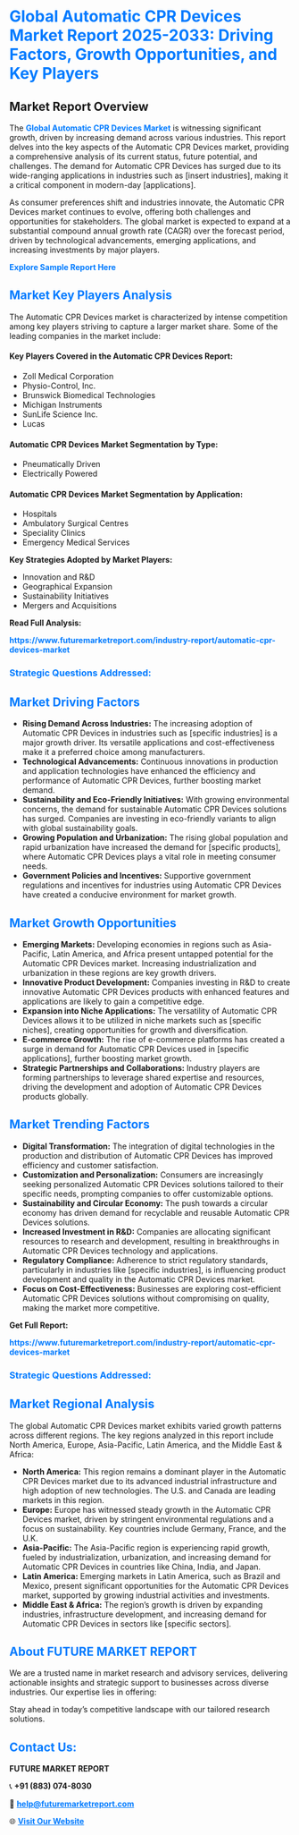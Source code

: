 <h1 style="color: #007BFF;">Global Automatic CPR Devices Market Report 2025-2033: Driving Factors, Growth Opportunities, and Key Players</h1>

<section id="overview">
<h2>Market Report Overview</h2>
<p>The <a href="https://www.futuremarketreport.com/industry-report/automatic-cpr-devices-market" style="color: #007BFF; text-decoration: none;"><strong>Global Automatic CPR Devices Market</strong></a> is witnessing significant growth, driven by increasing demand across various industries. This report delves into the key aspects of the Automatic CPR Devices market, providing a comprehensive analysis of its current status, future potential, and challenges. The demand for Automatic CPR Devices has surged due to its wide-ranging applications in industries such as [insert industries], making it a critical component in modern-day [applications].</p>
<p>As consumer preferences shift and industries innovate, the Automatic CPR Devices market continues to evolve, offering both challenges and opportunities for stakeholders. The global market is expected to expand at a substantial compound annual growth rate (CAGR) over the forecast period, driven by technological advancements, emerging applications, and increasing investments by major players.</p>
</section>

<section id="overview">
<p><a href="https://www.futuremarketreport.com/request-sample/reportId=57761" style="color: #007BFF; text-decoration: none;"><strong>Explore Sample Report Here</strong></a></p>
</section>

<section id="key-players">
<h2 style="color: #007BFF;">Market Key Players Analysis</h2>
<p>The Automatic CPR Devices market is characterized by intense competition among key players striving to capture a larger market share. Some of the leading companies in the market include:</p>
<h4>Key Players Covered in the Automatic CPR Devices Report:</h4>
<ul><li>Zoll Medical Corporation</li><li>Physio-Control, Inc.</li><li>Brunswick Biomedical Technologies</li><li>Michigan Instruments</li><li>SunLife Science Inc.</li><li>Lucas</li></ul>
<h4>Automatic CPR Devices Market Segmentation by Type:</h4>
<ul><li>Pneumatically Driven</li><li>Electrically Powered</li></ul>

<h4>Automatic CPR Devices Market Segmentation by Application:</h4>
<ul><li>Hospitals</li><li>Ambulatory Surgical Centres</li><li>Speciality Clinics</li><li>Emergency Medical Services</li></ul>
<p><strong>Key Strategies Adopted by Market Players:</strong></p>
<ul>
<li>Innovation and R&D</li>
<li>Geographical Expansion</li>
<li>Sustainability Initiatives</li>
<li>Mergers and Acquisitions</li>
</ul>
</section>

<section>
<p><strong>Read Full Analysis: </strong></p><a href="https://www.futuremarketreport.com/industry-report/automatic-cpr-devices-market" style="color: #007BFF; text-decoration: none;"><strong>https://www.futuremarketreport.com/industry-report/automatic-cpr-devices-market</strong></a>
<h3 style="color: #007BFF;">Strategic Questions Addressed:</h3>
</section>

<section id="driving-factors">
<h2 style="color: #007BFF;">Market Driving Factors</h2>
<ul>
<li><strong>Rising Demand Across Industries:</strong> The increasing adoption of Automatic CPR Devices in industries such as [specific industries] is a major growth driver. Its versatile applications and cost-effectiveness make it a preferred choice among manufacturers.</li>
<li><strong>Technological Advancements:</strong> Continuous innovations in production and application technologies have enhanced the efficiency and performance of Automatic CPR Devices, further boosting market demand.</li>
<li><strong>Sustainability and Eco-Friendly Initiatives:</strong> With growing environmental concerns, the demand for sustainable Automatic CPR Devices solutions has surged. Companies are investing in eco-friendly variants to align with global sustainability goals.</li>
<li><strong>Growing Population and Urbanization:</strong> The rising global population and rapid urbanization have increased the demand for [specific products], where Automatic CPR Devices plays a vital role in meeting consumer needs.</li>
<li><strong>Government Policies and Incentives:</strong> Supportive government regulations and incentives for industries using Automatic CPR Devices have created a conducive environment for market growth.</li>
</ul>
</section>

<section id="growth-opportunities">
<h2 style="color: #007BFF;">Market Growth Opportunities</h2>
<ul>
<li><strong>Emerging Markets:</strong> Developing economies in regions such as Asia-Pacific, Latin America, and Africa present untapped potential for the Automatic CPR Devices market. Increasing industrialization and urbanization in these regions are key growth drivers.</li>
<li><strong>Innovative Product Development:</strong> Companies investing in R&D to create innovative Automatic CPR Devices products with enhanced features and applications are likely to gain a competitive edge.</li>
<li><strong>Expansion into Niche Applications:</strong> The versatility of Automatic CPR Devices allows it to be utilized in niche markets such as [specific niches], creating opportunities for growth and diversification.</li>
<li><strong>E-commerce Growth:</strong> The rise of e-commerce platforms has created a surge in demand for Automatic CPR Devices used in [specific applications], further boosting market growth.</li>
<li><strong>Strategic Partnerships and Collaborations:</strong> Industry players are forming partnerships to leverage shared expertise and resources, driving the development and adoption of Automatic CPR Devices products globally.</li>
</ul>
</section>

<section id="trending-factors">
<h2 style="color: #007BFF;">Market Trending Factors</h2>
<ul>
<li><strong>Digital Transformation:</strong> The integration of digital technologies in the production and distribution of Automatic CPR Devices has improved efficiency and customer satisfaction.</li>
<li><strong>Customization and Personalization:</strong> Consumers are increasingly seeking personalized Automatic CPR Devices solutions tailored to their specific needs, prompting companies to offer customizable options.</li>
<li><strong>Sustainability and Circular Economy:</strong> The push towards a circular economy has driven demand for recyclable and reusable Automatic CPR Devices solutions.</li>
<li><strong>Increased Investment in R&D:</strong> Companies are allocating significant resources to research and development, resulting in breakthroughs in Automatic CPR Devices technology and applications.</li>
<li><strong>Regulatory Compliance:</strong> Adherence to strict regulatory standards, particularly in industries like [specific industries], is influencing product development and quality in the Automatic CPR Devices market.</li>
<li><strong>Focus on Cost-Effectiveness:</strong> Businesses are exploring cost-efficient Automatic CPR Devices solutions without compromising on quality, making the market more competitive.</li>
</ul>
</section>

<section>
<p><strong>Get Full Report: </strong></p><a href="https://www.futuremarketreport.com/industry-report/automatic-cpr-devices-market" style="color: #007BFF; text-decoration: none;"><strong>https://www.futuremarketreport.com/industry-report/automatic-cpr-devices-market</strong></a>
<h3 style="color: #007BFF;">Strategic Questions Addressed:</h3>
</section>


<section id="regional-analysis">
<h2 style="color: #007BFF;">Market Regional Analysis</h2>
<p>The global Automatic CPR Devices market exhibits varied growth patterns across different regions. The key regions analyzed in this report include North America, Europe, Asia-Pacific, Latin America, and the Middle East & Africa:</p>
<ul>
<li><strong>North America:</strong> This region remains a dominant player in the Automatic CPR Devices market due to its advanced industrial infrastructure and high adoption of new technologies. The U.S. and Canada are leading markets in this region.</li>
<li><strong>Europe:</strong> Europe has witnessed steady growth in the Automatic CPR Devices market, driven by stringent environmental regulations and a focus on sustainability. Key countries include Germany, France, and the U.K.</li>
<li><strong>Asia-Pacific:</strong> The Asia-Pacific region is experiencing rapid growth, fueled by industrialization, urbanization, and increasing demand for Automatic CPR Devices in countries like China, India, and Japan.</li>
<li><strong>Latin America:</strong> Emerging markets in Latin America, such as Brazil and Mexico, present significant opportunities for the Automatic CPR Devices market, supported by growing industrial activities and investments.</li>
<li><strong>Middle East & Africa:</strong> The region’s growth is driven by expanding industries, infrastructure development, and increasing demand for Automatic CPR Devices in sectors like [specific sectors].</li>
</ul>
</section>

<footer>
<h2 style="color: #007BFF;">About FUTURE MARKET REPORT</h2>
<p>We are a trusted name in market research and advisory services, delivering actionable insights and strategic support to businesses across diverse industries. Our expertise lies in offering:</p>

<p>Stay ahead in today’s competitive landscape with our tailored research solutions.</p>

<h2 style="color: #007BFF;">Contact Us:</h2>
<p><strong>FUTURE MARKET REPORT</strong></p>
<p>📞 <strong>+91 (883) 074-8030</strong></p>
<p>📧 <strong><a href="mailto:help@futuremarketreport.com" style="color: #007BFF;">help@futuremarketreport.com</a></strong></p>
<p>🌐 <strong><a href="https://www.futuremarketreport.com/" style="color: #007BFF;">Visit Our Website</a></strong></p>
</footer>